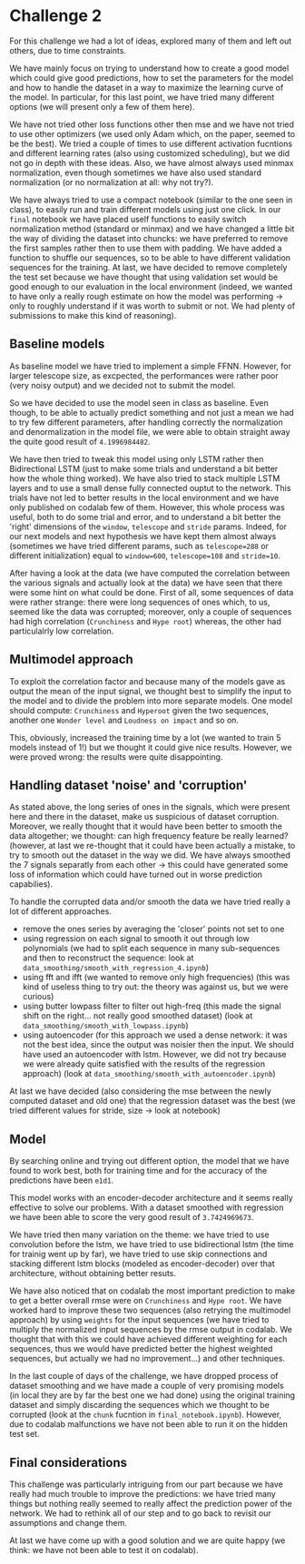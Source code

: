 # Challenge 2
For this challenge we had a lot of ideas, explored many of them and left out others, due to time constraints. 

We have mainly focus on trying to understand how to create a good model which could give good predictions, how to set the parameters for the model and how to handle the dataset in a way to maximize the learning curve of the model.
In particular, for this last point, we have tried many different options (we will present only a few of them here).

We have not tried other loss functions other then mse and we have not tried to use other optimizers (we used only Adam which, on the paper, seemed to be the best). We tried a couple of times to use different activation fucntions and different learning rates (also using customized scheduling), but we did not go in depth with these ideas. Also, we have almost always used minmax normalization, even though sometimes we have also used standard normalization (or no normalization at all: why not try?).

We have always tried to use a compact notebook (similar to the one seen in class), to easily run and train different models using just one click. In our `final` notebook we have placed uself functions to easily switch normalization method (standard or minmax) and we have changed a little bit the way of dividing the dataset into chuncks: we have preferred to remove the first samples rather then to use them with padding. We have added a function to shuffle our sequences, so to be able to have different validation sequences for the training. At last, we have decided to remove completely the test set because we have thought that using validation set would be good enough to our evaluation in the local environment (indeed, we wanted to have only a really rough estimate on how the model was performing -> only to roughly understand if it was worth to submit or not. We had plenty of submissions to make this kind of reasoning).

## Baseline models
As baseline model we have tried to implement a simple FFNN. However, for larger telescope size, as excpected, the performances were rather poor (very noisy output) and we decided not to submit the model.

So we have decided to use the model seen in class as baseline. 
Even though, to be able to actually predict something and not just a mean we had to try few different parameters, after handling correctly the normalization and denormalization in the model file, we were able to obtain straight away the quite good result of `4.1996984482`.

We have then tried to tweak this model using only LSTM rather then Bidirectional LSTM (just to make some trials and understand a bit better how the whole thing worked). We have also tried to stack multiple LSTM layers and to use a small dense fully connected ouptut to the network.
This trials have not led to better results in the local environment and we have only published on codalab few of them.
However, this whole process was useful, both to do some trial and error, and to understand a bit better the 'right' dimensions of the `window`, `telescope` and `stride` params.
Indeed, for our next models and next hypothesis we have kept them almost always (sometimes we have tried different params, such as `telescope=288` or different initialization) equal to `window=600`, `telescope=108` and `stride=10`.

After having a look at the data (we have computed the correlation between the various signals and actually look at the data) we have seen that there were some hint on what could be done.
First of all, some sequences of data were rather strange: there were long sequences of ones which, to us, seemed like the data was corrupted; moreover, only a couple of sequences had high correlation (`Crunchiness` and `Hype root`) whereas, the other had particulalrly low correlation.

## Multimodel approach
To exploit the correlation factor and because many of the models gave as output the mean of the input signal, we thought best to simplify the input to the model and to divide the problem into more separate models. One model should compute: `Crunchiness` and `Hyperoot` given the two sequences, another one `Wonder level` and `Loudness on impact` and so on.

This, obviously, increased the training time by a lot (we wanted to train 5 models instead of 1!) but we thought it could give nice results. However, we were proved wrong: the results were quite disappointing.

## Handling dataset 'noise' and 'corruption'
As stated above, the long series of ones in the signals, which were present here and there in the dataset, make us suspicious of dataset corruption. Moreover, we really thought that it would have been better to smooth the data altogether; we thought: can high frequency feature be really learned? (however, at last we re-thought that it could have been actually a mistake, to try to smooth out the dataset in the way we did. We have always smoothed the 7 signals separatly from each other -> this could have generated some loss of information which could have turned out in worse prediction capabilies).

To handle the corrupted data and/or smooth the data we have tried really a lot of different approaches.
- remove the ones series by averaging the 'closer' points not set to one
- using regression on each signal to smooth it out through low polynomials (we had to split each sequence in many sub-sequences and then to reconstruct the sequence: look at `data_smoothing/smooth_with_regression_4.ipynb`)
- using fft and ifft (we wanted to remove only high frequencies) (this was kind of useless thing to try out: the theory was against us, but we were curious)
- using butter lowpass filter to filter out high-freq (this made the signal shift on the right... not really good smoothed dataset) (look at `data_smoothing/smooth_with_lowpass.ipynb`)
- using autoencoder (for this approach we used a dense network: it was not the best idea, since the output was noisier then the input. We should have used an autoencoder with lstm. However, we did not try because we were already quite satisfied with the results of the regression approach) (look at `data_smoothing/smooth_with_autoencoder.ipynb`)

At last we have decided (also considering the mse between the newly computed dataset and old one) that the regression dataset was the best (we tried different values for stride, size -> look at notebook)

## Model
By searching online and trying out different option, the model that we have found to work best, both for training time and for the accuracy of the predictions have been `e1d1`. 

This model works with an encoder-decoder architecture and it seems really effective to solve our problems. With a dataset smoothed with regression we have been able to score the very good result of `3.7424969673`.

We have tried then many variation on the theme: we have tried to use convolution before the lstm, we have tried to use bidirectional lstm (the time for trainig went up by far), we have tried to use skip connections and stacking different lstm blocks (modeled as encoder-decoder) over that architecture, without obtaining better resuts.

We have also noticed that on codalab the most important prediction to make to get a better overall rmse were on `Crunchiness` and `Hype root`. We have worked hard to improve these two sequences (also retrying the multimodel approach) by using `weights` for the input sequences (we have tried to multiply the normalized input sequences by the rmse output in codalab. We thought that with this we could have achieved different weighting for each sequences, thus we would have predicted better the highest weighted sequences, but actually we had no improvement...) and other techniques.

In the last couple of days of the challenge, we have dropped process of dataset smoothing and we have made a couple of very promising models (in local they are by far the best one we had done) using the original training dataset and simply discarding the sequences which we thought to be corrupted (look at the `chunk` fucntion in `final_notebook.ipynb`). However, due to codalab malfunctions we have not been able to run it on the hidden test set.

## Final considerations
This challenge was particularly intriguing from our part because we have really had much trouble to improve the predictions: we have tried many things but nothing really seemed to really affect the prediction power of the network. We had to rethink all of our step and to go back to revisit our assumptions and change them.

At last we have come up with a good solution and we are quite happy (we think: we have not been able to test it on codalab).
